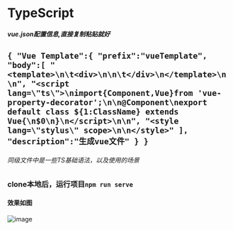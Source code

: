 # TypeScript
##### vue.json配置信息,直接复制粘贴就好
`
{
	"Vue Template":{
		"prefix":"vueTemplate",
		"body":[
			"<template>\n\t<div>\n\n\t</div>\n</template>\n\n",
			"<script lang=\"ts\">\nimport{Component,Vue}from 'vue-property-decorator';\n\n@Component\nexport default class ${1:ClassName} extends Vue{\n$0\n}\n</script>\n\n",
			"<style lang=\"stylus\" scope>\n\n</style>"
		],
		"description":"生成vue文件"
	}
}
`
----
###### 同级文件中是一些TS基础语法，以及使用的场景
        
### clone本地后，运行项目`npm run serve`
#### 效果如图

  ![image](https://github.com/Pooo-hxp/some-function-package/raw/master/photo/btn-ui.png?raw=true)
